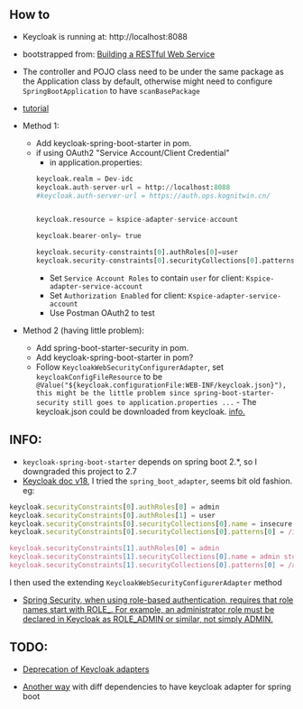 ## How to
- Keycloak is running at: http://localhost:8088
- bootstrapped from:  [Building a RESTful Web Service
](https://spring.io/guides/gs/rest-service/)
- The controller and POJO class need to be under the same package as the Application class by default, otherwise might need to configure `SpringBootApplication` to have `scanBasePackage`
- [tutorial](https://www.keycloak.org/2017/05/easily-secure-your-spring-boot.html)
- Method 1:
    - Add keycloak-spring-boot-starter in pom.
    - if using OAuth2 "Service Account/Client Credential"
        - in application.properties:
        ```python
        keycloak.realm = Dev-idc
        keycloak.auth-server-url = http://localhost:8088
        #keycloak.auth-server-url = https://auth.ops.kognitwin.cn/


        keycloak.resource = kspice-adapter-service-account

        keycloak.bearer-only= true

        keycloak.security-constraints[0].authRoles[0]=user
        keycloak.security-constraints[0].securityCollections[0].patterns[0]=/*
        ```
        - Set `Service Account Roles` to contain `user` for client: `Kspice-adapter-service-account `
        - Set `Authorization Enabled` for client: `Kspice-adapter-service-account ` 
        - Use Postman OAuth2 to test
     



- Method 2 (having little problem):  
    - Add spring-boot-starter-security in pom.
    - Add keycloak-spring-boot-starter in pom?
    - Follow `KeycloakWebSecurityConfigurerAdapter`, set `keycloakConfigFileResource` to be `    @Value("${keycloak.configurationFile:WEB-INF/keycloak.json}"), this might be the little problem since spring-boot-starter-security still goes to application.properties ...
`   - The keycloak.json could be downloaded from keycloak. [info.](https://www.springcloud.io/post/2022-02/spring-security-keycloak/#gsc.tab=0)



## INFO:
- `keycloak-spring-boot-starter` depends on spring boot 2.*, so I downgraded this project to 2.7
- [Keycloak doc v18](https://www.keycloak.org/docs/18.0/securing_apps/index.html#_spring_boot_adapter), I tried the `spring_boot_adapter`, seems bit old fashion. eg: 
``` js
keycloak.securityConstraints[0].authRoles[0] = admin
keycloak.securityConstraints[0].authRoles[1] = user
keycloak.securityConstraints[0].securityCollections[0].name = insecure stuff
keycloak.securityConstraints[0].securityCollections[0].patterns[0] = /insecure

keycloak.securityConstraints[1].authRoles[0] = admin
keycloak.securityConstraints[1].securityCollections[0].name = admin stuff
keycloak.securityConstraints[1].securityCollections[0].patterns[0] = /admin
```
I then used the extending `KeycloakWebSecurityConfigurerAdapter` method
- [Spring Security, when using role-based authentication, requires that role names start with ROLE_. For example, an administrator role must be declared in Keycloak as ROLE_ADMIN or similar, not simply ADMIN.](https://www.keycloak.org/docs/18.0/securing_apps/index.html#_spring_security_adapter)


## TODO:
- [Deprecation of Keycloak adapters
](https://www.keycloak.org/2022/02/adapter-deprecation)

- [Another way](https://www.baeldung.com/spring-boot-keycloak) with diff dependencies to have keycloak adapter for spring boot




